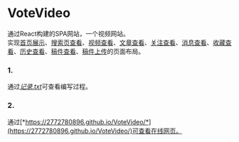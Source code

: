# VoteVideo
通过React构建的SPA网站，一个视频网站。  
实现[首页展示](https://2772780896.github.io/VoteVideo/main)、[搜索页查看](https://2772780896.github.io/VoteVideo/search)、[视频查看](https://2772780896.github.io/VoteVideo/video)、[文章查看](https://2772780896.github.io/VoteVideo/essay)、[关注查看](https://2772780896.github.io/VoteVideo/follow)、[消息查看](https://2772780896.github.io/VoteVideo/user?search=1)、[收藏查看](https://2772780896.github.io/VoteVideo/user?search=3)、[历史查看](https://2772780896.github.io/VoteVideo/user?search=4)、[稿件查看](https://2772780896.github.io/VoteVideo/user?search=5)、[稿件上传](https://2772780896.github.io/VoteVideo/post)的页面布局。

### 1. 
通过[*记录.txt*](https://github.com/2772780896/VoteVideo/blob/master/%E8%AE%B0%E5%BD%95.txt)可查看编写过程。

### 2. 
通过[*https://2772780896.github.io/VoteVideo/*](https://2772780896.github.io/VoteVideo/)可查看在线网页。
